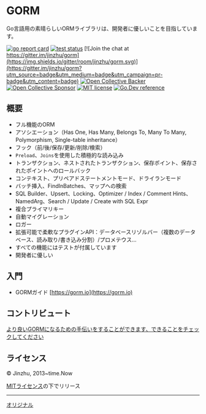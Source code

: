 # GORM

Go言語用の素晴らしいORMライブラリは、開発者に優しいことを目指しています。

[![go report card](https://goreportcard.com/badge/github.com/go-gorm/gorm "go report card")](https://goreportcard.com/report/github.com/go-gorm/gorm)
[![test status](https://github.com/go-gorm/gorm/workflows/tests/badge.svg?branch=master "test status")](https://github.com/go-gorm/gorm/actions)
[![Join the chat at https://gitter.im/jinzhu/gorm](https://img.shields.io/gitter/room/jinzhu/gorm.svg)](https://gitter.im/jinzhu/gorm?utm_source=badge&utm_medium=badge&utm_campaign=pr-badge&utm_content=badge)
[![Open Collective Backer](https://opencollective.com/gorm/tiers/backer/badge.svg?label=backer&color=brightgreen "Open Collective Backer")](https://opencollective.com/gorm)
[![Open Collective Sponsor](https://opencollective.com/gorm/tiers/sponsor/badge.svg?label=sponsor&color=brightgreen "Open Collective Sponsor")](https://opencollective.com/gorm)
[![MIT license](https://img.shields.io/badge/license-MIT-brightgreen.svg)](https://opensource.org/licenses/MIT)
[![Go.Dev reference](https://img.shields.io/badge/go.dev-reference-blue?logo=go&logoColor=white)](https://pkg.go.dev/gorm.io/gorm?tab=doc)

## 概要

* フル機能のORM
* アソシエーション（Has One, Has Many, Belongs To, Many To Many, Polymorphism, Single-table inheritance）
* フック（前/後/保存/更新/削除/検索）
* `Preload`、`Joins`を使用した積極的な読み込み
* トランザクション、ネストされたトランザクション、保存ポイント、保存されたポイントへのロールバック
* コンテキスト、プリペアドステートメントモード、ドライランモード
* バッチ挿入、FindInBatches、マップへの検索
* SQL Builder、Upsert、Locking、Optimizer / Index / Comment Hints、NamedArg、Search / Update / Create with SQL Expr
* 複合プライマリキー
* 自動マイグレーション
* ロガー
* 拡張可能で柔軟なプラグインAPI：データベースリゾルバー（複数のデータベース、読み取り/書き込み分割）/プロメテウス…
* すべての機能にはテストが付属しています
* 開発者に優しい

## 入門

* GORMガイド [https://gorm.io](https://gorm.io)

## コントリビュート

[より良いGORMになるための手伝いをすることができます、できることをチェックしてください](https://gorm.io/contribute.html)

## ライセンス

© Jinzhu, 2013~time.Now

[MITライセンス](https://github.com/go-gorm/gorm/blob/master/License)の下でリリース

---
[オリジナル](https://github.com/go-gorm/gorm/blob/master/README.md)
